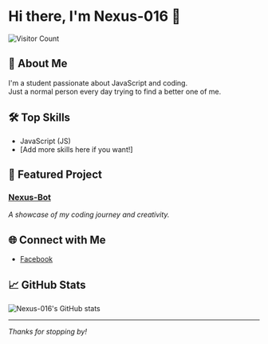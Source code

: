 # Hi there, I'm Nexus-016 👋

![Visitor Count](https://komarev.com/ghpvc/?username=Nexus-016&color=blueviolet)

## 👤 About Me
I'm a student passionate about JavaScript and coding.  
Just a normal person every day trying to find a better one of me.

## 🛠️ Top Skills
- JavaScript (JS)
- [Add more skills here if you want!]

## 🚀 Featured Project
### [Nexus-Bot](#)
_A showcase of my coding journey and creativity._

## 🌐 Connect with Me
- [Facebook](https://www.facebook.com)

## 📈 GitHub Stats
![Nexus-016's GitHub stats](https://github-readme-stats.vercel.app/api?username=Nexus-016&show_icons=true&theme=radical)

---

_Thanks for stopping by!_
